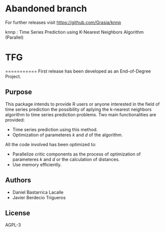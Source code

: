 # Abandoned branch
For further releases visit 
https://github.com/Grasia/knnp


knnp : Time Series Prediction using K-Nearest Neighbors Algorithm (Parallel)
# TFG
===========
First release has been developed as an End-of-Degree Project.

Purpose
----------
This package intends to provide R users or anyone interested in the field of time series prediction the possibility of aplying the k-nearest neighbors algorithm to time series prediction problems. Two main functionalities are provided:
- Time series prediction using this method.
- Optimization of parameteres *k* and *d* of the algorithm.

All the code involved has been optimized to:
- Parallelize critic components as the process of optimization of parameteres *k* and *d* or the calculation of distances.
- Use memory efficiently.

Authors
----------
- Daniel Bastarrica Lacalle
- Javier Berdecio Trigueros

License
----------
AGPL-3
